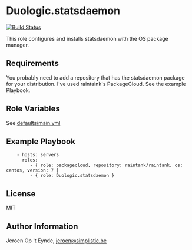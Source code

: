 Duologic.statsdaemon
====================

[![Build Status](https://travis-ci.org/Duologic/ansible-role-statsdaemon.svg?branch=master)](https://travis-ci.org/Duologic/ansible-role-statsdaemon)

This role configures and installs statsdaemon with the OS package manager.

Requirements
-----------

You probably need to add a repository that has the statsdaemon package for your distribution. I've used raintaink's PackageCloud. See the example Playbook.

Role Variables
--------------

See [defaults/main.yml](defaults/main.yml)

Example Playbook
----------------

```
    - hosts: servers
      roles:
         - { role: packagecloud, repository: raintank/raintank, os: centos, version: 7 }
         - { role: Duologic.statsdaemon }
```

License
-------

MIT

Author Information
------------------

Jeroen Op 't Eynde, jeroen@simplistic.be
